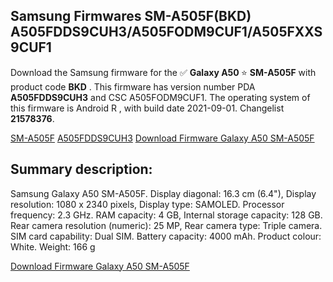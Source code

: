 <h2>Samsung Firmwares SM-A505F(BKD) A505FDDS9CUH3/A505FODM9CUF1/A505FXXS9CUF1</h2>
Download the Samsung firmware for the ✅ <strong>Galaxy A50 </strong> ⭐ <strong>SM-A505F</strong> with product code <strong>BKD</strong> . This firmware has version number PDA <strong>A505FDDS9CUH3</strong> and CSC A505FODM9CUF1. The operating system of this firmware is Android R , with build date 2021-09-01. Changelist <strong>21578376</strong>.


[SM-A505F](https://samfirm.shop/samsung/model/SM-A505F)
[A505FDDS9CUH3](https://samfirm.shop/samsung/pda/A505FDDS9CUH3)
[Download Firmware Galaxy A50 SM-A505F](https://samfirm.shop/samsung/firmware/451068)
<h2>Summary description:</h2>
<p>Samsung Galaxy A50 SM-A505F. Display diagonal: 16.3 cm (6.4"), Display resolution: 1080 x 2340 pixels, Display type: SAMOLED. Processor frequency: 2.3 GHz. RAM capacity: 4 GB, Internal storage capacity: 128 GB. Rear camera resolution (numeric): 25 MP, Rear camera type: Triple camera. SIM card capability: Dual SIM. Battery capacity: 4000 mAh. Product colour: White. Weight: 166 g</p>


[Download Firmware Galaxy A50 SM-A505F](https://samfirm.shop/samsung/firmware/451068)
